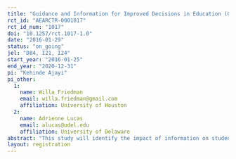```yaml
---
title: "Guidance and Information for Improved Decisions in Education (GUIIDE)"
rct_id: "AEARCTR-0001017"
rct_id_num: "1017"
doi: "10.1257/rct.1017-1.0"
date: "2016-01-29"
status: "on_going"
jel: "D84, I21, I24"
start_year: "2016-01-25"
end_year: "2020-12-31"
pi: "Kehinde Ajayi"
pi_other:
  1:
    name: Willa Friedman
    email: willa.friedman@gmail.com
    affiliation: University of Houston
  2:
    name: Adrienne Lucas
    email: alucas@udel.edu
    affiliation: University of Delaware
abstract: "This study will identify the impact of information on students' decision making and demand for education. We will provide students in 600 randomly selected Ghanaian junior high schools with information about senior high school application strategies, selectivity, and exit exam performance. We will then examine changes in their beliefs, subsequent senior high school application and enrollment decisions, and educational attainment, identifying how access to information impacts student welfare. We will also evaluate the cost-effectiveness of providing information directly to parents relative to targeting only students and teachers."
layout: registration
---
```


